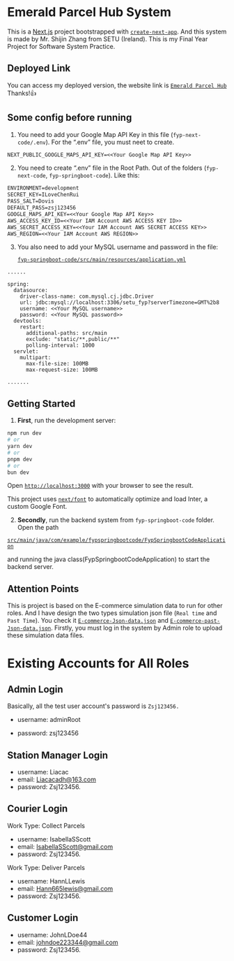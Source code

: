 # Emerald Parcel Hub System

This is a [Next.js](https://nextjs.org/) project bootstrapped with [`create-next-app`](https://github.com/vercel/next.js/tree/canary/packages/create-next-app).  And this system is made by Mr. Shijin Zhang from SETU (Ireland). This is my Final Year Project for Software System Practice.

## Deployed Link

You can access my deployed version, the website link is [`Emerald Parcel Hub`](https://fyp-emerald-parcel-hub-deployed.vercel.app/auth/signIn) Thanks!👍

## Some config before running

1. You need to add your Google Map API Key in this file (`fyp-next-code/.env`). For the “.env” file, you must neet to create.

```tex
NEXT_PUBLIC_GOOGLE_MAPS_API_KEY=<<Your Google Map API Key>>
```

2. You need to create “.env” file in the Root Path. Out of the folders (`fyp-next-code`, `fyp-springboot-code`). Like this:

```tex
ENVIRONMENT=development
SECRET_KEY=ILoveChenRui
PASS_SALT=Dovis
DEFAULT_PASS=zsj123456
GOOGLE_MAPS_API_KEY=<<Your Google Map API Key>>
AWS_ACCESS_KEY_ID=<<Your IAM Account AWS ACCESS KEY ID>>
AWS_SECRET_ACCESS_KEY=<<Your IAM Account AWS SECRET ACCESS KEY>>
AWS_REGION=<<Your IAM Account AWS REGION>>
```

3. You also need to add your MySQL username and password in the file: 

   [`fyp-springboot-code/src/main/resources/application.yml`](https://github.com/Dovis01/FYP-Emerald-ParcelHub/blob/main/fyp-springboot-code/src/main/resources/application.yml)

```
......

spring:
  datasource:
    driver-class-name: com.mysql.cj.jdbc.Driver
    url: jdbc:mysql://localhost:3306/setu_fyp?serverTimezone=GMT%2b8
    username: <<Your MySQL username>>
    password: <<Your MySQL password>>
  devtools:
    restart:
      additional-paths: src/main
      exclude: "static/**,public/**"
      polling-interval: 1000
  servlet:
    multipart:
      max-file-size: 100MB
      max-request-size: 100MB
      
.......      
```

## Getting Started

1. **First**, run the development server:

```bash
npm run dev
# or
yarn dev
# or
pnpm dev
# or
bun dev
```

Open [`http://localhost:3000`](http://localhost:3000) with your browser to see the result.

This project uses [`next/font`](https://nextjs.org/docs/basic-features/font-optimization) to automatically optimize and load Inter, a custom Google Font.

2. **Secondly**, run the backend system from `fyp-springboot-code` folder. Open the path 

[`src/main/java/com/example/fypspringbootcode/FypSpringbootCodeApplication`](https://github.com/Dovis01/FYP-Emerald-ParcelHub/blob/main/fyp-springboot-code/src/main/java/com/example/fypspringbootcode/FypSpringbootCodeApplication.java) 

and running the java class(FypSpringbootCodeApplication) to start the backend server.

## Attention Points

This is project is based on the E-commerce simulation data to run for other roles. And I have design the two types simulation json file (`Real time` and `Past Time`). You check it [`E-commerce-Json-data.json`](https://github.com/Dovis01/FYP-Emerald-ParcelHub/blob/main/fyp-next-code/src/dataSimulation/E-commerce-Json-data.json) and [`E-commerce-past-Json-data.json`](https://github.com/Dovis01/FYP-Emerald-ParcelHub/blob/main/fyp-next-code/src/dataSimulation/E-commerce-past-Json-data.json). Firstly, you must log in the system by Admin role to upload these simulation data files.

# Existing Accounts for All Roles

## Admin Login
Basically, all the test user account's password is `Zsj123456.`

+ username: adminRoot

+ password: zsj123456

## Station Manager Login

- username: Liacac
- email: Liacacadh@163.com
- password: Zsj123456.

## Courier Login

Work Type: Collect Parcels

- username: IsabellaSScott
- email: IsabellaSScott@gmail.com
- password: Zsj123456.

Work Type: Deliver Parcels

- username: HannLLewis
- email: Hann665lewis@gmail.com
- password: Zsj123456.

## Customer Login

- username: JohnLDoe44
- email: johndoe223344@gmail.com
- password: Zsj123456.
